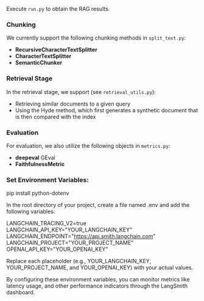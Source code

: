Execute `run.py` to obtain the RAG results.

### Chunking
We currently support the following chunking methods in `split_text.py`:
- **RecursiveCharacterTextSplitter**
- **CharacterTextSplitter**
- **SemanticChunker**

### Retrieval Stage
In the retrieval stage, we support (see `retrieval_utils.py`):
- Retrieving similar documents to a given query
- Using the Hyde method, which first generates a synthetic document that is then compared with the index

### Evaluation
For evaluation, we also utilize the following objects in `metrics.py`:
- **deepeval** GEval
- **FaithfulnessMetric**

### Set Environment Variables:

pip install python-dotenv

In the root directory of your project, create a file named .env and add the following variables:

LANGCHAIN_TRACING_V2=true
LANGCHAIN_API_KEY="YOUR_LANGCHAIN_KEY"
LANGCHAIN_ENDPOINT="https://api.smith.langchain.com"
LANGCHAIN_PROJECT="YOUR_PROJECT_NAME"
OPENAI_API_KEY="YOUR_OPENAI_KEY"

Replace each placeholder (e.g., YOUR_LANGCHAIN_KEY, YOUR_PROJECT_NAME, and YOUR_OPENAI_KEY) with your actual values.

By configuring these environment variables, you can monitor metrics like latency usage, and other performance indicators through the LangSmith dashboard. 